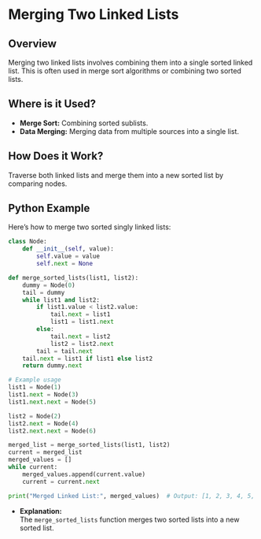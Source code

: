 # **Merging Two Linked Lists**

## **Overview**

Merging two linked lists involves combining them into a single sorted linked list. This is often used in merge sort algorithms or combining two sorted lists.

## **Where is it Used?**

- **Merge Sort:** Combining sorted sublists.
- **Data Merging:** Merging data from multiple sources into a single list.

## **How Does it Work?**

Traverse both linked lists and merge them into a new sorted list by comparing nodes.

## **Python Example**

Here’s how to merge two sorted singly linked lists:

```python
class Node:
    def __init__(self, value):
        self.value = value
        self.next = None

def merge_sorted_lists(list1, list2):
    dummy = Node(0)
    tail = dummy
    while list1 and list2:
        if list1.value < list2.value:
            tail.next = list1
            list1 = list1.next
        else:
            tail.next = list2
            list2 = list2.next
        tail = tail.next
    tail.next = list1 if list1 else list2
    return dummy.next

# Example usage
list1 = Node(1)
list1.next = Node(3)
list1.next.next = Node(5)

list2 = Node(2)
list2.next = Node(4)
list2.next.next = Node(6)

merged_list = merge_sorted_lists(list1, list2)
current = merged_list
merged_values = []
while current:
    merged_values.append(current.value)
    current = current.next

print("Merged Linked List:", merged_values)  # Output: [1, 2, 3, 4, 5, 6]
```

- **Explanation:**  
  The `merge_sorted_lists` function merges two sorted lists into a new sorted list.

